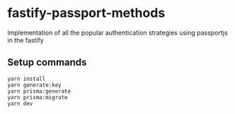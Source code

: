 # fastify-passport-methods

Implementation of all the popular authentication strategies using passportjs in the fastify

## Setup commands

```console
yarn install
yarn generate:key
yarn prisma:generate
yarn prisma:migrate
yarn dev
```
